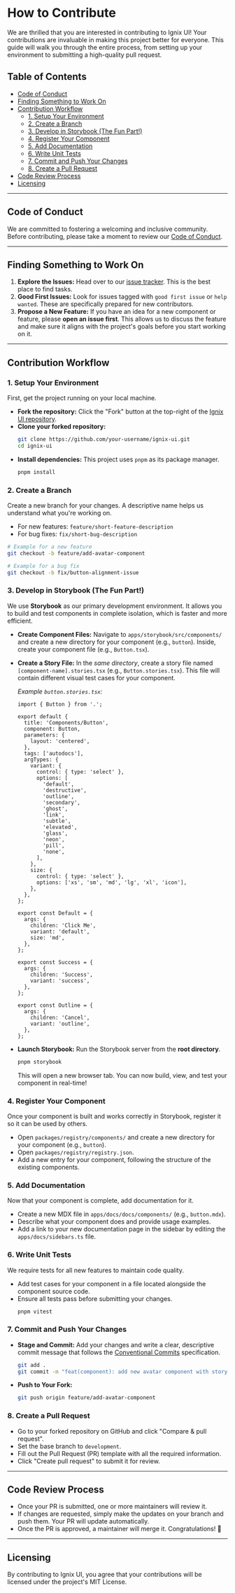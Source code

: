 # How to Contribute

We are thrilled that you are interested in contributing to Ignix UI\! Your contributions are invaluable in making this project better for everyone. This guide will walk you through the entire process, from setting up your environment to submitting a high-quality pull request.

## Table of Contents

- [Code of Conduct](#code-of-conduct)
- [Finding Something to Work On](#finding-something-to-work-on)
- [Contribution Workflow](#contribution-workflow)
  - [1. Setup Your Environment](#1-setup-your-environment)
  - [2. Create a Branch](#2-create-a-branch)
  - [3. Develop in Storybook (The Fun Part\!)](#3-develop-in-storybook-the-fun-part)
  - [4. Register Your Component](#4-register-your-component)
  - [5. Add Documentation](#5-add-documentation)
  - [6. Write Unit Tests](#6-write-unit-tests)
  - [7. Commit and Push Your Changes](#7-commit-and-push-your-changes)
  - [8. Create a Pull Request](#8-create-a-pull-request)
- [Code Review Process](#code-review-process)
- [Licensing](#licensing)

---

## Code of Conduct

We are committed to fostering a welcoming and inclusive community. Before contributing, please take a moment to review our [Code of Conduct](https://www.google.com/search?q=./CODE_OF_CONDUCT.md).

---

## Finding Something to Work On

1.  **Explore the Issues:** Head over to our [issue tracker](https://github.com/mindfiredigital/ignix-ui/issues). This is the best place to find tasks.
2.  **Good First Issues:** Look for issues tagged with `good first issue` or `help wanted`. These are specifically prepared for new contributors.
3.  **Propose a New Feature:** If you have an idea for a new component or feature, please **open an issue first**. This allows us to discuss the feature and make sure it aligns with the project's goals before you start working on it.

---

## Contribution Workflow

### 1\. Setup Your Environment

First, get the project running on your local machine.

- **Fork the repository:** Click the "Fork" button at the top-right of the [Ignix UI repository](https://github.com/mindfiredigital/ignix-ui).
- **Clone your forked repository:**
  ```bash
  git clone https://github.com/your-username/ignix-ui.git
  cd ignix-ui
  ```
- **Install dependencies:** This project uses `pnpm` as its package manager.
  ```bash
  pnpm install
  ```

### 2\. Create a Branch

Create a new branch for your changes. A descriptive name helps us understand what you're working on.

- For new features: `feature/short-feature-description`
- For bug fixes: `fix/short-bug-description`

<!-- end list -->

```bash
# Example for a new feature
git checkout -b feature/add-avatar-component

# Example for a bug fix
git checkout -b fix/button-alignment-issue
```

### 3\. Develop in Storybook (The Fun Part\!)

We use **Storybook** as our primary development environment. It allows you to build and test components in complete isolation, which is faster and more efficient.

- **Create Component Files:** Navigate to `apps/storybook/src/components/` and create a new directory for your component (e.g., `button`). Inside, create your component file (e.g., `Button.tsx`).

- **Create a Story File:** In the _same directory_, create a story file named `[component-name].stories.tsx` (e.g., `Button.stories.tsx`). This file will contain different visual test cases for your component.

  _Example `button.stories.tsx`:_

  ```tsx
  import { Button } from '.';

  export default {
    title: 'Components/Button',
    component: Button,
    parameters: {
      layout: 'centered',
    },
    tags: ['autodocs'],
    argTypes: {
      variant: {
        control: { type: 'select' },
        options: [
          'default',
          'destructive',
          'outline',
          'secondary',
          'ghost',
          'link',
          'subtle',
          'elevated',
          'glass',
          'neon',
          'pill',
          'none',
        ],
      },
      size: {
        control: { type: 'select' },
        options: ['xs', 'sm', 'md', 'lg', 'xl', 'icon'],
      },
    },
  };

  export const Default = {
    args: {
      children: 'Click Me',
      variant: 'default',
      size: 'md',
    },
  };

  export const Success = {
    args: {
      children: 'Success',
      variant: 'success',
    },
  };

  export const Outline = {
    args: {
      children: 'Cancel',
      variant: 'outline',
    },
  };
  ```

- **Launch Storybook:** Run the Storybook server from the **root directory**.

  ```bash
  pnpm storybook
  ```

  This will open a new browser tab. You can now build, view, and test your component in real-time\!

### 4\. Register Your Component

Once your component is built and works correctly in Storybook, register it so it can be used by others.

- Open `packages/registry/components/` and create a new directory for your component (e.g., `button`).
- Open `packages/registry/registry.json`.
- Add a new entry for your component, following the structure of the existing components.

### 5\. Add Documentation

Now that your component is complete, add documentation for it.

- Create a new MDX file in `apps/docs/docs/components/` (e.g., `button.mdx`).
- Describe what your component does and provide usage examples.
- Add a link to your new documentation page in the sidebar by editing the `apps/docs/sidebars.ts` file.

### 6\. Write Unit Tests

We require tests for all new features to maintain code quality.

- Add test cases for your component in a file located alongside the component source code.
- Ensure all tests pass before submitting your changes.
  ```bash
  pnpm vitest
  ```

### 7\. Commit and Push Your Changes

- **Stage and Commit:** Add your changes and write a clear, descriptive commit message that follows the [Conventional Commits](https://www.conventionalcommits.org/en/v1.0.0/) specification.
  ```bash
  git add .
  git commit -m "feat(component): add new avatar component with storybook and tests"
  ```
- **Push to Your Fork:**
  ```bash
  git push origin feature/add-avatar-component
  ```

### 8\. Create a Pull Request

- Go to your forked repository on GitHub and click "Compare & pull request".
- Set the base branch to `development`.
- Fill out the Pull Request (PR) template with all the required information.
- Click "Create pull request" to submit it for review.

---

## Code Review Process

- Once your PR is submitted, one or more maintainers will review it.
- If changes are requested, simply make the updates on your branch and push them. Your PR will update automatically.
- Once the PR is approved, a maintainer will merge it. Congratulations\! 🎉

---

## Licensing

By contributing to Ignix UI, you agree that your contributions will be licensed under the project's MIT License.
